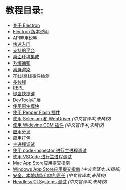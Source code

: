# 教程目录:
* [关于 Electron](about.md)
* [Electron 版本说明](electron-versioning.md)
* [API弃用说明](planned-breaking-changes.md)
* [快速入门](quick-start.md)
* [支持的平台](supported-platforms.md)
* [桌面环境集成](desktop-environment-integration.md)
* [系统通知](notifications.md)
* [离屏渲染](offscreen-rendering.md)
* [在线/离线事件检测](online-offline-events.md)
* [多线程](multithreading.md)
* [REPL](repl.md)
* [键盘快捷键](keyboard-shortcuts.md)  
* [DevTools扩展](devtools-extension.md)   
* [使用原生模块](using-native-node-modules.md) 
* [使用 Pepper Flash 插件](using-pepper-flash-plugin.md)
* [使用 Selenium 和 WebDriver](using-selenium-and-webdriver.md) _(中文官译本,未精校)_
* [使用 Widevine CDM 插件](using-widevine-cdm-plugin.md) _(中文官译本,未精校)_
* [应用分发](application-distribution.md)
* [应用打包](application-packaging.md)
* [主进程调试](debugging-main-process.md)
* [使用 node-inspector 进行主进程调试](debugging-main-process-node-inspector.md)
* [使用 VSCode 进行主进程调试](debugging-main-process-vscode.md)
* [Mac App Store应用提交指南](mac-app-store-submission-guide.md)
* [Windows App Store应用提交指南](windows-store-guide.md) _(中文官译本,未精校)_
* [安全，本地功能和你的责任](security.md) _(中文官译本,未精校)_           
* [Headless CI Systems 测试](testing-on-headless-ci.md) _(中文官译本,未精校)_                  